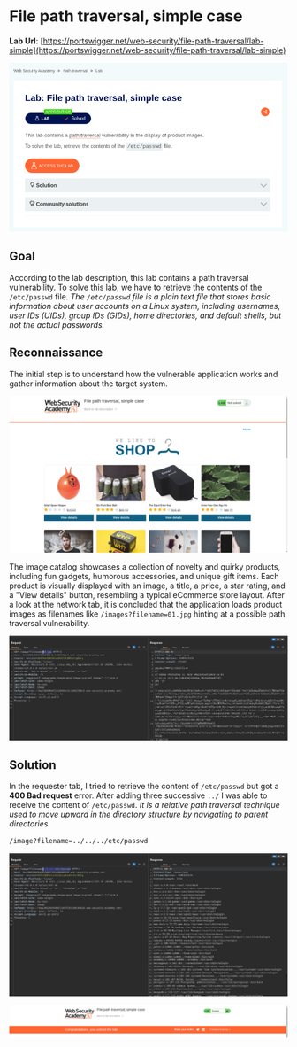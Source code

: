 # File path traversal, simple case

**Lab Url**: [https://portswigger.net/web-security/file-path-traversal/lab-simple](https://portswigger.net/web-security/file-path-traversal/lab-simple)

![Lab Description](img/lab-description.png)

## Goal

According to the lab description, this lab contains a path traversal vulnerability. To solve this lab, we have to retrieve the contents of the `/etc/passwd` file. *The `/etc/passwd` file is a plain text file that stores basic information about user accounts on a Linux system, including usernames, user IDs (UIDs), group IDs (GIDs), home directories, and default shells, but not the actual passwords.*

## Reconnaissance

The initial step is to understand how the vulnerable application works and gather information about the target system.

![Lab Image](img/lab-image.png)

The image catalog showcases a collection of novelty and quirky products, including fun gadgets, humorous accessories, and unique gift items. Each product is visually displayed with an image, a title, a price, a star rating, and a "View details" button, resembling a typical eCommerce store layout. After a look at the network tab, it is concluded that the application loads product images as filenames like `/images?filename=01.jpg` hinting at a possible path traversal vulnerability.

![Request Response Tab](img/burp-console-tab.png)

## Solution

In the requester tab, I tried to retrieve the content of `/etc/passwd` but got a **400 Bad request** error. After adding three successive `../` I was able to receive the content of `/etc/passwd`. *It is a relative path traversal technique used to move upward in the directory structure by navigating to parent directories.*

```bash
/image?filename=../../../etc/passwd
```

![Retrived Content](img/retrived-content.png)

![Lab Solved](img/lab-solved-image.png)

